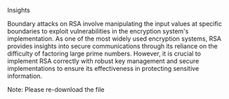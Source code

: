 Insights

Boundary attacks on RSA involve manipulating the input values at specific boundaries to exploit vulnerabilities in the encryption system's implementation. As one of the most widely used encryption systems, RSA provides insights into secure communications through its reliance on the difficulty of factoring large prime numbers. However, it is crucial to implement RSA correctly with robust key management and secure implementations to ensure its effectiveness in protecting sensitive information.

Note: Please re-download the file